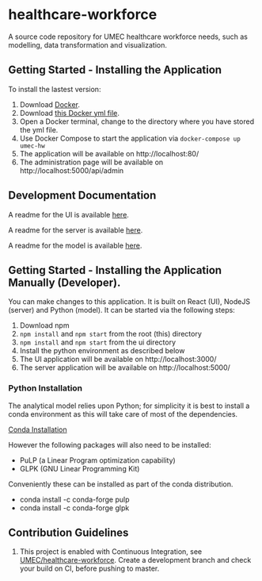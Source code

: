 # healthcare-workforce

A source code repository for UMEC healthcare workforce needs, such as modelling, data transformation and visualization.

## Getting Started - Installing the Application
To install the lastest version:
1. Download [Docker](https://www.docker.com/get-started).
2. Download [this Docker yml file](https://raw.githubusercontent.com/UMEC/healthcare-workforce/master/docker/docker-compose.yml).
3. Open a Docker terminal, change to the directory where you have stored the yml file.
4. Use Docker Compose to start the application via `docker-compose up umec-hw`
5. The application will be available on http://localhost:80/
6. The administration page will be available on http://localhost:5000/api/admin

## Development Documentation
A readme for the UI is available [here](ui/README.md).

A readme for the server is available [here](server/README.md).

A readme for the model is available [here](models/README.md).


## Getting Started - Installing the Application Manually (Developer).
You can make changes to this application. It is built on React (UI), NodeJS (server) and Python (model).
It can be started via the following steps:
1. Download npm
2. `npm install` and `npm start` from the root (this) directory
3. `npm install` and `npm start` from the ui directory
4. Install the python environment as described below
5. The UI application will be available on http://localhost:3000/
6. The server application will be available on http://localhost:5000/

### Python Installation

The analytical model relies upon Python; for simplicity it is best to install a conda environment as this will take care of most of the dependencies.

[Conda Installation](https://conda.io/docs/user-guide/install/index.html)

However the following packages will also need to be installed:
* PuLP (a Linear Program optimization capability)
* GLPK (GNU Linear Programming Kit)

Conveniently these can be installed as part of the conda distribution.

* conda install -c conda-forge pulp
* conda install -c conda-forge glpk

## Contribution Guidelines

1. This project is enabled with Continuous Integration, see [UMEC/healthcare-workforce](https://circleci.com/gh/UMEC/healthcare-workforce). Create a development branch and check your build on CI, before pushing to master.
